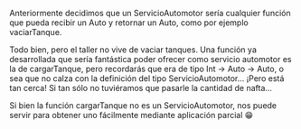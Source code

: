 Anteriormente decidimos que un ServicioAutomotor sería cualquier función que pueda recibir un Auto y retornar un Auto, como por ejemplo vaciarTanque.

Todo bien, pero el taller no vive de vaciar tanques. Una función ya desarrollada que sería fantástica poder ofrecer como servicio automotor es la de cargarTanque, pero recordarás que era de tipo Int -> Auto -> Auto, o sea que no calza con la definición del tipo ServicioAutomotor... ¡Pero está tan cerca! Si tan sólo no tuviéramos que pasarle la cantidad de nafta...

Si bien la función cargarTanque no es un ServicioAutomotor, nos puede servir para obtener uno fácilmente mediante aplicación parcial :grin: